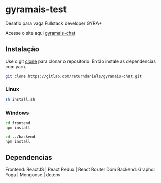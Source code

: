 # gyramais-test
Desafio para vaga Fullstack developer GYRA+

Acesse o site aqui [gyramais-chat](https://eloquent-johnson-7d3f3f.netlify.app)

## Instalação
Use o git [clone](https://git-scm.com/docs/git-clone) para clonar o repositório. Então instale as dependencias com yarn.
```bash
git clone https://gitlab.com/returndaniels/gyramais-chat.git
```

### Linux
```bash
sh install.sh
```

### Windows
```bash
cd frontend
npm install

cd ../backend
npm install

```

## Dependencias
Frontend: ReactJS | React Redux | React Router Dom
Backend: Graphql Yoga | Mongoose | dotenv
